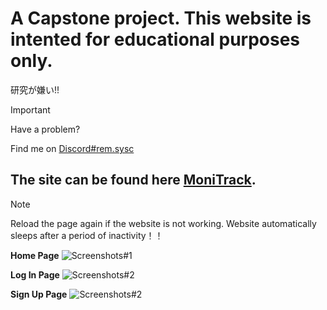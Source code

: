 # A Capstone project. This website is intented for educational purposes only.
>   
研究が嫌い!!

> [!IMPORTANT]
> Have a problem?
> 
> Find me on [Discord#rem.sysc](https://discordapp.com/users/rem.sysc)



## The site can be found here [MoniTrack](https://monitrack-production.up.railway.app/). 
> [!NOTE]
> Reload the page again if the website is not working. Website automatically sleeps after a period of inactivity！！


>
**Home Page**
![Screenshots#1](https://64.media.tumblr.com/e748cd322ddec4b0173a5c99011ab34d/2031e8da1b586bcc-fc/s2048x3072/cf0e739d84cba11b79039d057354b5ac5f453ef4.pnj)

**Log In Page**
![Screenshots#2](https://64.media.tumblr.com/50188eaa409880d846771fc389f2870f/2031e8da1b586bcc-50/s2048x3072/7a8bf7974c8355b03fd47c680fd117b8ec6a8ce5.pnj)

**Sign Up Page**
![Screenshots#2](https://64.media.tumblr.com/9b9beb8d54791e8d214ebb7fc9c411b2/2031e8da1b586bcc-ce/s2048x3072/aecd15075b2e26a2c206837d78361035cfdd13db.pnj)
